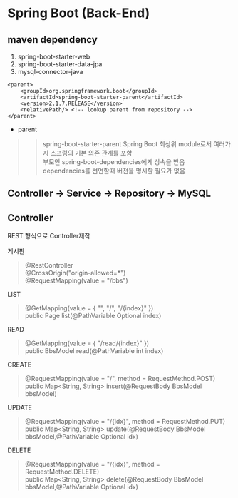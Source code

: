 # Spring Boot (Back-End)

## maven dependency
1. spring-boot-starter-web  
1. spring-boot-starter-data-jpa  
1. mysql-connector-java  

```
<parent>
	<groupId>org.springframework.boot</groupId>
	<artifactId>spring-boot-starter-parent</artifactId>
	<version>2.1.7.RELEASE</version>
	<relativePath/> <!-- lookup parent from repository -->
</parent>
```
+ parent
>>spring-boot-starter-parent
Spring Boot 최상위 module로서 여러가지 스프링의 기본 의존 관계를 포함  
부모인 spring-boot-dependencies에게 상속을 받음  
dependencies를 선언할때 버전을 명시할 필요가 없음  

## Controller -> Service -> Repository -> MySQL

## Controller
REST 형식으로 Controller제작  

게시판
>@RestController  
@CrossOrigin("origin-allowed=*")  
@RequestMapping(value = "/bbs")  

LIST  
>@GetMapping(value = { "", "/", "/{index}" })  
public Page<BbsModel> list(@PathVariable Optional<Integer> index)  

READ
>@GetMapping(value = { "/read/{index}" })  
public BbsModel read(@PathVariable int index)  

CREATE
>@RequestMapping(value = "/", method = RequestMethod.POST)  
public Map<String, String> insert(@RequestBody BbsModel bbsModel)  

UPDATE
>@RequestMapping(value = "/{idx}", method = RequestMethod.PUT)  
public Map<String, String> update(@RequestBody BbsModel bbsModel,@PathVariable Optional<Integer> idx)  

DELETE
>@RequestMapping(value = "/{idx}", method = RequestMethod.DELETE)  
public Map<String, String> delete(@RequestBody BbsModel bbsModel,@PathVariable Optional<Integer> idx)  

